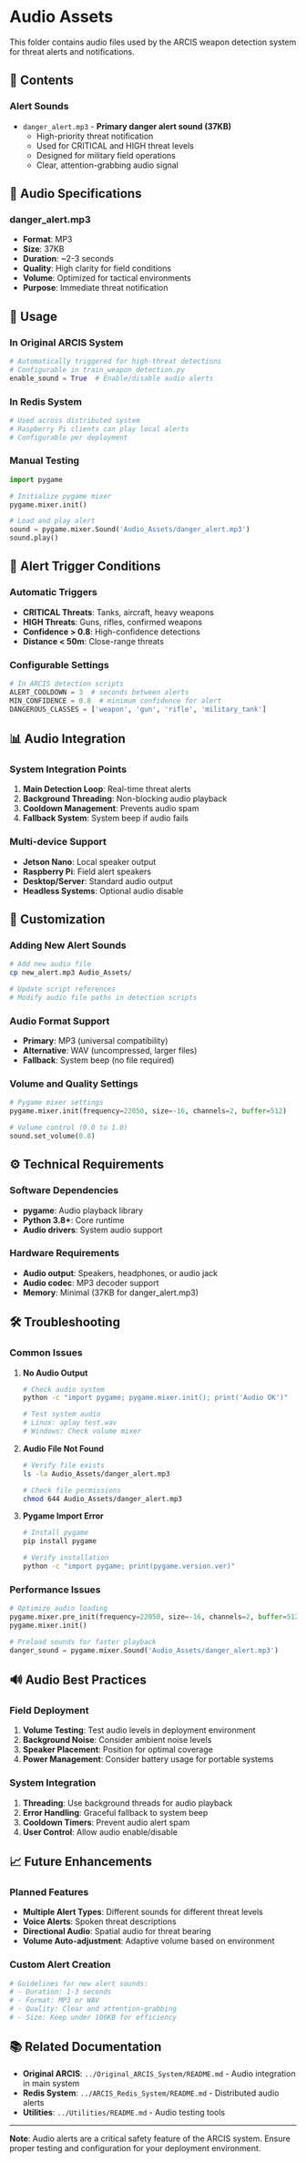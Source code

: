 # Audio Assets

This folder contains audio files used by the ARCIS weapon detection system for threat alerts and notifications.

## 📁 Contents

### Alert Sounds
- `danger_alert.mp3` - **Primary danger alert sound (37KB)**
  - High-priority threat notification
  - Used for CRITICAL and HIGH threat levels
  - Designed for military field operations
  - Clear, attention-grabbing audio signal

## 🎯 Audio Specifications

### danger_alert.mp3
- **Format**: MP3
- **Size**: 37KB
- **Duration**: ~2-3 seconds
- **Quality**: High clarity for field conditions
- **Volume**: Optimized for tactical environments
- **Purpose**: Immediate threat notification

## 🚀 Usage

### In Original ARCIS System
```python
# Automatically triggered for high-threat detections
# Configurable in train_weapon_detection.py
enable_sound = True  # Enable/disable audio alerts
```

### In Redis System
```python
# Used across distributed system
# Raspberry Pi clients can play local alerts
# Configurable per deployment
```

### Manual Testing
```python
import pygame

# Initialize pygame mixer
pygame.mixer.init()

# Load and play alert
sound = pygame.mixer.Sound('Audio_Assets/danger_alert.mp3')
sound.play()
```

## 🔧 Alert Trigger Conditions

### Automatic Triggers
- **CRITICAL Threats**: Tanks, aircraft, heavy weapons
- **HIGH Threats**: Guns, rifles, confirmed weapons
- **Confidence > 0.8**: High-confidence detections
- **Distance < 50m**: Close-range threats

### Configurable Settings
```python
# In ARCIS detection scripts
ALERT_COOLDOWN = 3  # seconds between alerts
MIN_CONFIDENCE = 0.8  # minimum confidence for alert
DANGEROUS_CLASSES = ['weapon', 'gun', 'rifle', 'military_tank']
```

## 📊 Audio Integration

### System Integration Points
1. **Main Detection Loop**: Real-time threat alerts
2. **Background Threading**: Non-blocking audio playback
3. **Cooldown Management**: Prevents audio spam
4. **Fallback System**: System beep if audio fails

### Multi-device Support
- **Jetson Nano**: Local speaker output
- **Raspberry Pi**: Field alert speakers
- **Desktop/Server**: Standard audio output
- **Headless Systems**: Optional audio disable

## 🔄 Customization

### Adding New Alert Sounds
```bash
# Add new audio file
cp new_alert.mp3 Audio_Assets/

# Update script references
# Modify audio file paths in detection scripts
```

### Audio Format Support
- **Primary**: MP3 (universal compatibility)
- **Alternative**: WAV (uncompressed, larger files)
- **Fallback**: System beep (no file required)

### Volume and Quality Settings
```python
# Pygame mixer settings
pygame.mixer.init(frequency=22050, size=-16, channels=2, buffer=512)

# Volume control (0.0 to 1.0)
sound.set_volume(0.8)
```

## ⚙️ Technical Requirements

### Software Dependencies
- **pygame**: Audio playback library
- **Python 3.8+**: Core runtime
- **Audio drivers**: System audio support

### Hardware Requirements
- **Audio output**: Speakers, headphones, or audio jack
- **Audio codec**: MP3 decoder support
- **Memory**: Minimal (37KB for danger_alert.mp3)

## 🛠️ Troubleshooting

### Common Issues

1. **No Audio Output**
   ```bash
   # Check audio system
   python -c "import pygame; pygame.mixer.init(); print('Audio OK')"
   
   # Test system audio
   # Linux: aplay test.wav
   # Windows: Check volume mixer
   ```

2. **Audio File Not Found**
   ```bash
   # Verify file exists
   ls -la Audio_Assets/danger_alert.mp3
   
   # Check file permissions
   chmod 644 Audio_Assets/danger_alert.mp3
   ```

3. **Pygame Import Error**
   ```bash
   # Install pygame
   pip install pygame
   
   # Verify installation
   python -c "import pygame; print(pygame.version.ver)"
   ```

### Performance Issues
```python
# Optimize audio loading
pygame.mixer.pre_init(frequency=22050, size=-16, channels=2, buffer=512)
pygame.mixer.init()

# Preload sounds for faster playback
danger_sound = pygame.mixer.Sound('Audio_Assets/danger_alert.mp3')
```

## 🔊 Audio Best Practices

### Field Deployment
1. **Volume Testing**: Test audio levels in deployment environment
2. **Background Noise**: Consider ambient noise levels
3. **Speaker Placement**: Position for optimal coverage
4. **Power Management**: Consider battery usage for portable systems

### System Integration
1. **Threading**: Use background threads for audio playback
2. **Error Handling**: Graceful fallback to system beep
3. **Cooldown Timers**: Prevent audio alert spam
4. **User Control**: Allow audio enable/disable

## 📈 Future Enhancements

### Planned Features
- **Multiple Alert Types**: Different sounds for different threat levels
- **Voice Alerts**: Spoken threat descriptions
- **Directional Audio**: Spatial audio for threat bearing
- **Volume Auto-adjustment**: Adaptive volume based on environment

### Custom Alert Creation
```bash
# Guidelines for new alert sounds:
# - Duration: 1-3 seconds
# - Format: MP3 or WAV
# - Quality: Clear and attention-grabbing
# - Size: Keep under 100KB for efficiency
```

## 📚 Related Documentation

- **Original ARCIS**: `../Original_ARCIS_System/README.md` - Audio integration in main system
- **Redis System**: `../ARCIS_Redis_System/README.md` - Distributed audio alerts
- **Utilities**: `../Utilities/README.md` - Audio testing tools

---

**Note**: Audio alerts are a critical safety feature of the ARCIS system. Ensure proper testing and configuration for your deployment environment. 